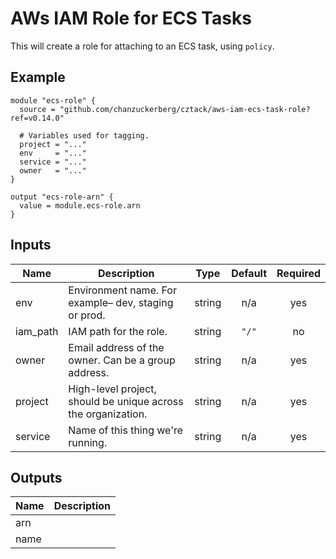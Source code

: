 # AWs IAM Role for ECS Tasks

This will create a role for attaching to an ECS task, using `policy`.

## Example

```hcl
module "ecs-role" {
  source = "github.com/chanzuckerberg/cztack/aws-iam-ecs-task-role?ref=v0.14.0"

  # Variables used for tagging.
  project = "..."
  env     = "..."
  service = "..."
  owner   = "..."
}

output "ecs-role-arn" {
  value = module.ecs-role.arn
}
```

<!-- START -->
## Inputs

| Name | Description | Type | Default | Required |
|------|-------------|:----:|:-----:|:-----:|
| env | Environment name. For example– dev, staging or prod. | string | n/a | yes |
| iam\_path | IAM path for the role. | string | `"/"` | no |
| owner | Email address of the owner. Can be a group address. | string | n/a | yes |
| project | High-level project, should be unique across the organization. | string | n/a | yes |
| service | Name of this thing we're running. | string | n/a | yes |

## Outputs

| Name | Description |
|------|-------------|
| arn |  |
| name |  |

<!-- END -->
